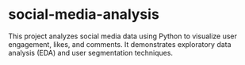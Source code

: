 # social-media-analysis
This project analyzes social media data using Python to visualize user engagement, likes, and comments.  It demonstrates exploratory data analysis (EDA) and user segmentation techniques.  
